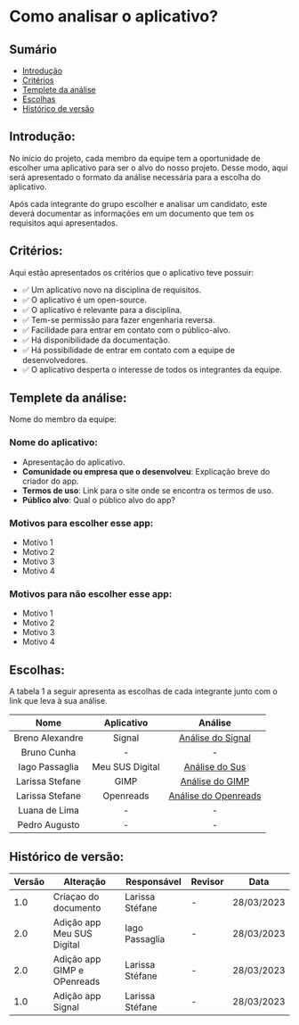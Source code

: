 # Como analisar o aplicativo?

## Sumário
* [Introdução](#Introdução)
* [Critérios](#Critérios)
* [Templete da análise](#Templete-da-análise)
* [Escolhas](#Escolhas)
* [Histórico de versão](#Histórico-de-versão)

## Introdução:

  No início do projeto, cada membro da equipe tem a oportunidade de escolher uma aplicativo para ser o alvo do nosso projeto. Desse modo, aqui será apresentado o formato da análise necessária para a escolha do aplicativo. 
  
  Após cada integrante do grupo escolher e analisar um candidato, este deverá documentar as informações em um documento que tem os requisitos aqui apresentados.
 
## Critérios:

  Aqui estão apresentados os critérios que o aplicativo teve possuir:

  - ✅ Um aplicativo novo na disciplina de requisitos.
  - ✅ O aplicativo é um open-source.
  - ✅ O aplicativo é relevante para a disciplina.
  - ✅ Tem-se permissão para fazer engenharia reversa.
  - ✅ Facilidade para entrar em contato com o público-alvo.
  - ✅ Há disponibilidade da documentação.
  - ✅ Há possibilidade de entrar em contato com a equipe de desenvolvedores.
  - ✅ O aplicativo desperta o interesse de todos os integrantes da equipe.

## Templete da análise:

  Nome do membro da equipe:

  ### Nome do aplicativo:

  - Apresentação do aplicativo.
  - **Comunidade ou empresa que o desenvolveu**: Explicação breve do criador do app.
  - **Termos de uso**: Link para o site onde se encontra os termos de uso.
  - **Público alvo**: Qual o público alvo do app?
    
  ### Motivos para escolher esse app:

  - Motivo 1
  - Motivo 2
  - Motivo 3
  - Motivo 4

  ### Motivos para não escolher esse app:

  - Motivo 1
  - Motivo 2
  - Motivo 3
  - Motivo 4

## Escolhas:

  A tabela 1 a seguir apresenta as escolhas de cada integrante junto com o link que leva à sua análise.

| Nome                | Aplicativo      | Análise                                      | 
| :-------------:     | :-------------: | :------------------------------------------: | 
| Breno Alexandre     | Signal          | [Análise do Signal](analise_Signal.md)       | 
| Bruno Cunha         | -               | -                                            | 
| Iago Passaglia      | Meu SUS Digital | [Análise do Sus](analise_sus.md)             | 
| Larissa Stefane     | GIMP            | [Análise do GIMP](analise_GIMP.md)           | 
| Larissa Stefane     | Openreads       | [Análise do Openreads](analise_Openreads.md) | 
| Luana de Lima       | -               | -                                            | 
| Pedro Augusto       | -               | -                                            | 

  

## Histórico de versão:

| Versão | Alteração                  | Responsável     | Revisor | Data       |
| -      | -                          | -               | -       | -          |
| 1.0    | Criaçao do documento       | Larissa Stéfane | -       | 28/03/2023 |
| 2.0    | Adição app Meu SUS Digital | Iago Passaglia  | -       | 28/03/2023 |
| 2.0    | Adição app GIMP e OPenreads| Larissa Stéfane | -       | 28/03/2023 |
| 1.0    | Adição app Signal          | Larissa Stéfane | -       | 28/03/2023 |


    
